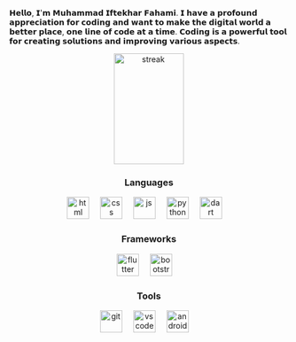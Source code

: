 𝗛𝗲𝗹𝗹𝗼, 𝗜'𝗺 𝗠𝘂𝗵𝗮𝗺𝗺𝗮𝗱 𝗜𝗳𝘁𝗲𝗸𝗵𝗮𝗿 𝗙𝗮𝗵𝗮𝗺𝗶. 𝗜 𝗵𝗮𝘃𝗲 𝗮 𝗽𝗿𝗼𝗳𝗼𝘂𝗻𝗱 𝗮𝗽𝗽𝗿𝗲𝗰𝗶𝗮𝘁𝗶𝗼𝗻 𝗳𝗼𝗿 𝗰𝗼𝗱𝗶𝗻𝗴 𝗮𝗻𝗱 𝘄𝗮𝗻𝘁 𝘁𝗼 𝗺𝗮𝗸𝗲 𝘁𝗵𝗲 𝗱𝗶𝗴𝗶𝘁𝗮𝗹 𝘄𝗼𝗿𝗹𝗱 𝗮 𝗯𝗲𝘁𝘁𝗲𝗿 𝗽𝗹𝗮𝗰𝗲, 𝗼𝗻𝗲 𝗹𝗶𝗻𝗲 𝗼𝗳 𝗰𝗼𝗱𝗲 𝗮𝘁 𝗮 𝘁𝗶𝗺𝗲. 𝗖𝗼𝗱𝗶𝗻𝗴 𝗶𝘀 𝗮 𝗽𝗼𝘄𝗲𝗿𝗳𝘂𝗹 𝘁𝗼𝗼𝗹 𝗳𝗼𝗿 𝗰𝗿𝗲𝗮𝘁𝗶𝗻𝗴 𝘀𝗼𝗹𝘂𝘁𝗶𝗼𝗻𝘀 𝗮𝗻𝗱 𝗶𝗺𝗽𝗿𝗼𝘃𝗶𝗻𝗴 𝘃𝗮𝗿𝗶𝗼𝘂𝘀 𝗮𝘀𝗽𝗲𝗰𝘁𝘀.

<div align="center">

<img width="50%" height="200px" src="https://streak-stats.demolab.com?user=iiiiftekhar&theme=transparent&hide_border=true&border_radius=2&card_width=500&stroke=00BFBF&ring=00BFBF&fire=00BFBF&dates=00BFBF&sideNums=00BFBF&sideLabels=00BFBF&currStreakNum=00BFBF&currStreakLabel=00BFBF" alt="streak"/>

</div>

<h3 align="center""> Languages </h3>

<div align="center">
  
<img src="https://github.com/iiiiftekhar/iiiiftekhar-/blob/main/resources/html.png" height="40" alt="html"/>
<img width="12" />

<img src="https://github.com/iiiiftekhar/iiiiftekhar-/blob/main/resources/css.png" height="40" alt="css"/>
<img width="12" />

<img src="https://github.com/iiiiftekhar/iiiiftekhar-/blob/main/resources/js.png" height="40" alt="js"/>
<img width="12" />

<img src="https://github.com/iiiiftekhar/iiiiftekhar-/blob/main/resources/python.png" height="40" alt="python"/>
<img width="12" /> 

<img src="https://github.com/iiiiftekhar/iiiiftekhar/blob/main/resources/dart.png" height="40" alt="dart"/>
<img width="12" />

</div>

<h3 align="center""> Frameworks </h3>

<div align="center">
  
<img src="https://github.com/iiiiftekhar/iiiiftekhar/blob/main/resources/flutter.png" height="40" alt="flutter"/>
<img width="12" />

<img src="https://github.com/iiiiftekhar/iiiiftekhar/blob/main/resources/bootstrap.png" height="40" alt="bootstrap"/>
<img width="12" />

</div>

<h3 align="center""> Tools </h3>

<div align="center">

<img src="https://github.com/iiiiftekhar/iiiiftekhar/blob/main/resources/git.png" height="40" alt="git"/>
<img width="12" />

<img src="https://github.com/iiiiftekhar/iiiiftekhar/blob/main/resources/vs-code.png" height="40" alt="vscode"/>
<img width="12" />

<img src="https://github.com/iiiiftekhar/iiiiftekhar/blob/main/resources/android-studio.png" height="40" alt="android-studio"/>
<img width="12" />

</div>
